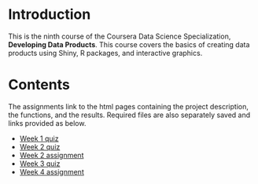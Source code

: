 # Introduction

This is the ninth course of the Coursera Data Science Specialization, **Developing Data Products**. This course covers the basics of creating data products using Shiny, R packages, and interactive graphics. 

# Contents

The assignments link to the html pages containing the project description, the functions, and the results. Required files are also separately saved and links provided as below.

- [Week 1 quiz]()
- [Week 2 quiz]()
- [Week 2 assignment]()
- [Week 3 quiz]()
- [Week 4 assignment]()
